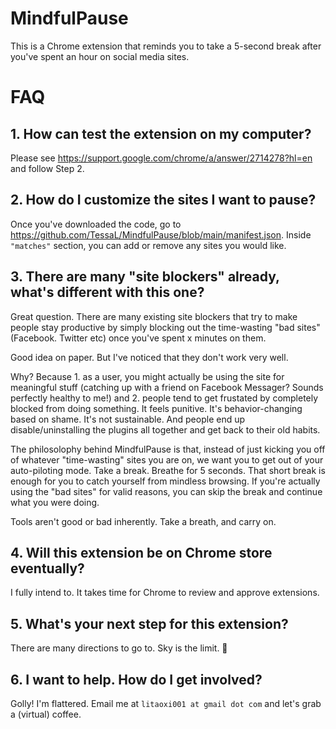 # MindfulPause
This is a Chrome extension that reminds you to take a 5-second break after you've spent an hour on social media sites.

# FAQ

## 1. How can test the extension on my computer?
Please see https://support.google.com/chrome/a/answer/2714278?hl=en and follow Step 2.

## 2. How do I customize the sites I want to pause?
Once you've downloaded the code, go to https://github.com/TessaL/MindfulPause/blob/main/manifest.json. Inside `"matches"` section, you can add or remove any sites you would like.

## 3. There are many "site blockers" already, what's different with this one?
Great question. There are many existing site blockers that try to make people stay productive by simply blocking out the time-wasting "bad sites"(Facebook. Twitter etc) once you've spent x minutes on them.

Good idea on paper. But I've noticed that they don't work very well. 

Why? Because 1. as a user, you might actually be using the site for meaningful stuff (catching up with a friend on Facebook Messager? Sounds perfectly healthy to me!) and 2. people tend to get frustated by completely blocked from doing something. It feels punitive. It's behavior-changing based on shame. It's not sustainable. And people end up disable/uninstalling the plugins all together and get back to their old habits.

The philosolophy behind MindfulPause is that, instead of just kicking you off of whatever "time-wasting" sites you are on, we want you to get out of your auto-piloting mode. Take a break. Breathe for 5 seconds. That short break is enough for you to catch yourself from mindless browsing. If you're actually using the "bad sites" for valid reasons, you can skip the break and continue what you were doing.

Tools aren't good or bad inherently. Take a breath, and carry on.

## 4. Will this extension be on Chrome store eventually?
I fully intend to. It takes time for Chrome to review and approve extensions.

## 5. What's your next step for this extension?
There are many directions to go to. Sky is the limit. 🙂

## 6. I want to help. How do I get involved?
Golly! I'm flattered. Email me at `litaoxi001 at gmail dot com` and let's grab a (virtual) coffee.
